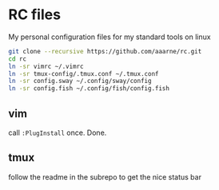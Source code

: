 # RC files
My personal configuration files for my standard tools on linux

```bash
git clone --recursive https://github.com/aaarne/rc.git
cd rc
ln -sr vimrc ~/.vimrc 
ln -sr tmux-config/.tmux.conf ~/.tmux.conf
ln -sr config.sway ~/.config/sway/config
ln -sr config.fish ~/.config/fish/config.fish
```

## vim

call `:PlugInstall` once. Done.

## tmux

follow the readme in the subrepo to get the nice status bar

